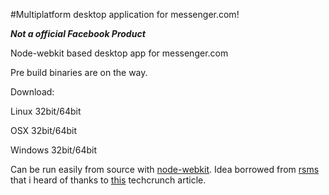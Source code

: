 #Multiplatform desktop application for messenger.com!

***Not a official Facebook Product***

Node-webkit based desktop app for messenger.com

Pre build binaries are on the way.

Download:

Linux 32bit/64bit

OSX 32bit/64bit

Windows 32bit/64bit

Can be run easily from source with [node-webkit](http://nwjs.io/).
Idea borrowed from [rsms](http://fbmacmessenger.rsms.me/) that i heard of thanks to [this](techcrunch.com/2015/04/08/this-app-turns-facebooks-new-messenger-interface-into-a-standalone-mac-app/) techcrunch article.
